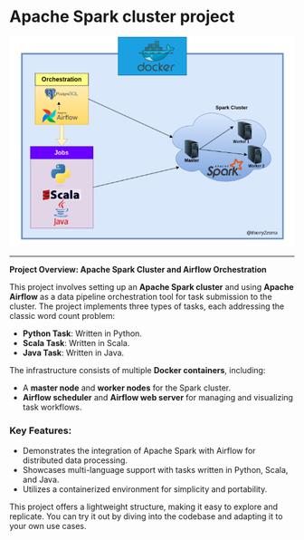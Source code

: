 # Apache Spark cluster project
![project architecture](sparkingflow.drawio.png)

---

**Project Overview: Apache Spark Cluster and Airflow Orchestration**  

This project involves setting up an **Apache Spark cluster** and using **Apache Airflow** as a data pipeline orchestration tool for task submission to the cluster. The project implements three types of tasks, each addressing the classic word count problem:  
- **Python Task**: Written in Python.  
- **Scala Task**: Written in Scala.  
- **Java Task**: Written in Java.  

The infrastructure consists of multiple **Docker containers**, including:  
- A **master node** and **worker nodes** for the Spark cluster.  
- **Airflow scheduler** and **Airflow web server** for managing and visualizing task workflows.  

### Key Features:  
- Demonstrates the integration of Apache Spark with Airflow for distributed data processing.  
- Showcases multi-language support with tasks written in Python, Scala, and Java.  
- Utilizes a containerized environment for simplicity and portability.  

This project offers a lightweight structure, making it easy to explore and replicate. You can try it out by diving into the codebase and adapting it to your own use cases.
